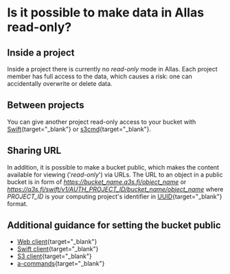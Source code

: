 # Is it possible to make data in Allas read-only?

## Inside a project  
Inside a project there is currently no _read-only_ mode in Allas. Each project member has full access to the data, which causes a risk: one can accidentally overwrite or delete data.


## Between projects 
You can give another project read-only access to your bucket with [Swift](../../data/Allas/using_allas/swift_client.md#giving-another-project-read-and-write-access-to-a-bucket){target="_blank"} or
[s3cmd](../../data/Allas/using_allas/s3_client.md#giving-another-project-read-access-to-a-bucket){target="_blank"}.


## Sharing URL
In addition, it is possible to make a bucket public, which makes the content available for viewing ('_read-only_') via URLs. The URL to an object in a public bucket is in form of <i>https://bucket_name.a3s.fi/object_name</i> or <i>https://a3s.fi/swift/v1/AUTH_PROJECT_ID/bucket_name/object_name</i> where <i>PROJECT_ID</i> is your computing project's identifier in [UUID](../../data/Allas/using_allas/s3_client.md#giving-another-project-read-access-to-a-bucket){target="_blank"} format.

## Additional guidance for setting the bucket public

* [Web client](../../data/Allas/using_allas/web_client.md#view-objects-via-the-internet){target="_blank"}
* [Swift client](../../data/Allas/using_allas/swift_client.md#giving-another-project-read-and-write-access-to-a-bucket){target="_blank"}
* [S3 client](../../data/Allas/using_allas/s3_client.md#s3cmd-and-public-objects){target="_blank"}
* [a-commands](../../data/Allas/using_allas/a_commands.md#a-publish){target="_blank"}
